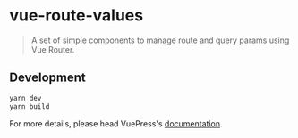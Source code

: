 # vue-route-values

> A set of simple components to manage route and query params using Vue Router.

## Development

```bash
yarn dev
yarn build
```

For more details, please head VuePress's [documentation](https://v1.vuepress.vuejs.org/).

